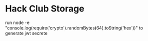 # Hack Club Storage

run node -e "console.log(require('crypto').randomBytes(64).toString('hex'))" to generate jwt secrete